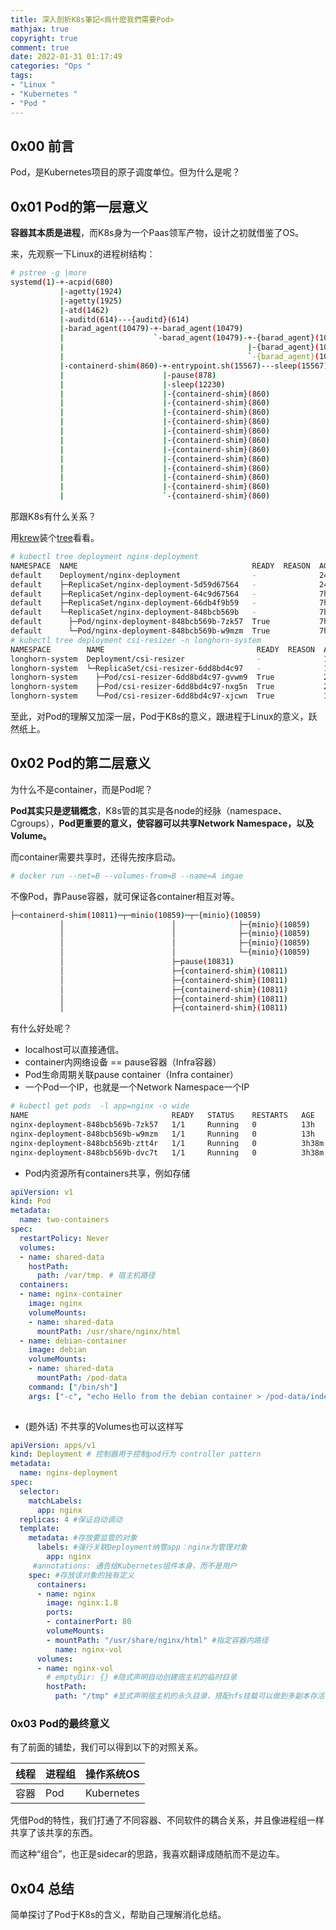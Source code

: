 ```yaml
---
title: 深入剖析K8s筆記<爲什麽我們需要Pod>
mathjax: true
copyright: true
comment: true
date: 2022-01-31 01:17:49
categories: "Ops "
tags: 
- "Linux "
- "Kubernetes "
- "Pod "
---
```

## 0x00 前言
Pod，是Kubernetes项目的原子调度单位。但为什么是呢？
<!--more -->
## 0x01 Pod的第一层意义
**容器其本质是进程**，而K8s身为一个Paas领军产物，设计之初就借鉴了OS。

来，先观察一下Linux的进程树结构：

```bash
# pstree -g |more
systemd(1)-+-acpid(680)
           |-agetty(1924)
           |-agetty(1925)
           |-atd(1462)
           |-auditd(614)---{auditd}(614)
           |-barad_agent(10479)-+-barad_agent(10479)
           |                    `-barad_agent(10479)-+-{barad_agent}(10479)
           |                                         |-{barad_agent}(10479)
           |                                         `-{barad_agent}(10479)
           |-containerd-shim(860)-+-entrypoint.sh(15567)---sleep(15567)
           |                      |-pause(878)
           |                      |-sleep(12230)
           |                      |-{containerd-shim}(860)
           |                      |-{containerd-shim}(860)
           |                      |-{containerd-shim}(860)
           |                      |-{containerd-shim}(860)
           |                      |-{containerd-shim}(860)
           |                      |-{containerd-shim}(860)
           |                      |-{containerd-shim}(860)
           |                      |-{containerd-shim}(860)
           |                      |-{containerd-shim}(860)
           |                      |-{containerd-shim}(860)
           |                      |-{containerd-shim}(860)
           |                      `-{containerd-shim}(860)
```
那跟K8s有什么关系？

用[krew](https://krew.sigs.k8s.io/docs/user-guide/setup/install/)装个[tree](https://github.com/ahmetb/kubectl-tree)看看。

```bash
# kubectl tree deployment nginx-deployment
NAMESPACE  NAME                                       READY  REASON  AGE  
default    Deployment/nginx-deployment                -              24h  
default    ├─ReplicaSet/nginx-deployment-5d59d67564   -              24h  
default    ├─ReplicaSet/nginx-deployment-64c9d67564   -              7h48m
default    ├─ReplicaSet/nginx-deployment-66db4f9b59   -              7h32m
default    └─ReplicaSet/nginx-deployment-848bcb569b   -              7h30m
default      ├─Pod/nginx-deployment-848bcb569b-7zk57  True           7h30m
default      └─Pod/nginx-deployment-848bcb569b-w9mzm  True           7h30m
# kubectl tree deployment csi-resizer -n longhorn-system
NAMESPACE        NAME                                  READY  REASON  AGE  
longhorn-system  Deployment/csi-resizer                -              11d  
longhorn-system  └─ReplicaSet/csi-resizer-6dd8bd4c97   -              11d  
longhorn-system    ├─Pod/csi-resizer-6dd8bd4c97-gvwm9  True           2d21h
longhorn-system    ├─Pod/csi-resizer-6dd8bd4c97-nxg5n  True           2d21h
longhorn-system    └─Pod/csi-resizer-6dd8bd4c97-xjcwn  True           10d
```
至此，对Pod的理解又加深一层，Pod于K8s的意义，跟进程于Linux的意义，跃然纸上。

## 0x02 Pod的第二层意义
为什么不是container，而是Pod呢？

**Pod其实只是逻辑概念**，K8s管的其实是各node的经脉（namespace、Cgroups），**Pod更重要的意义，使容器可以共享Network Namespace，以及Volume。**

而container需要共享时，还得先按序启动。

```bash
# docker run --net=B --volumes-from=B --name=A imgae
```
不像Pod，靠Pause容器，就可保证各container相互对等。

```bash
├─containerd-shim(10811)─┬─minio(10859)─┬─{minio}(10859)
           │                        │              ├─{minio}(10859)
           │                        │              ├─{minio}(10859)
           │                        │              ├─{minio}(10859)
           │                        │              └─{minio}(10859)
           │                        ├─pause(10831)
           │                        ├─{containerd-shim}(10811)
           │                        ├─{containerd-shim}(10811)
           │                        ├─{containerd-shim}(10811)
           │                        ├─{containerd-shim}(10811)
           │                        ├─{containerd-shim}(10811)
```
有什么好处呢？

* localhost可以直接通信。
* container内网络设备 == pause容器（Infra容器）
* Pod生命周期关联pause container（Infra container）
* 一个Pod一个IP，也就是一个Network Namespace一个IP

```bash
# kubectl get pods  -l app=nginx -o wide
NAME                                READY   STATUS    RESTARTS   AGE     IP            NODE                        NOMINATED NODE   READINESS GATES
nginx-deployment-848bcb569b-7zk57   1/1     Running   0          13h     10.42.2.166   storage-k3sw2.m4d3bug.com   <none>           <none>
nginx-deployment-848bcb569b-w9mzm   1/1     Running   0          13h     10.42.5.242   storage-k3sw4.m4d3bug.com   <none>           <none>
nginx-deployment-848bcb569b-ztt4r   1/1     Running   0          3h38m   10.42.3.32    storage-k3sw3.m4d3bug.com   <none>           <none>
nginx-deployment-848bcb569b-dvc7t   1/1     Running   0          3h38m   10.42.1.42    storage-k3sw1.m4d3bug.com   <none>           <none>
```
* Pod内资源所有containers共享，例如存储

```yaml
apiVersion: v1
kind: Pod
metadata:
  name: two-containers
spec:
  restartPolicy: Never
  volumes:
  - name: shared-data
    hostPath:
      path: /var/tmp. # 宿主机路径
  containers:
  - name: nginx-container
    image: nginx
    volumeMounts:
    - name: shared-data
      mountPath: /usr/share/nginx/html
  - name: debian-container
    image: debian
    volumeMounts:
    - name: shared-data
      mountPath: /pod-data
    command: ["/bin/sh"]
    args: ["-c", "echo Hello from the debian container > /pod-data/index.html && sleep 999"] 
                                                                              #sleep续命，pod才会是ready
```
* (题外话) 不共享的Volumes也可以这样写

```yaml
apiVersion: apps/v1
kind: Deployment # 控制器用于控制pod行为 controller pattern
metadata:
  name: nginx-deployment
spec:
  selector:
    matchLabels:
      app: nginx
  replicas: 4 #保证自动调动
  template:
    metadata: #存放要监管的对象
      labels: #强行关联Deployment纳管app：nginx为管理对象
        app: nginx
     #annotations: 通告给Kubernetes组件本身，而不是用户
    spec: #存放该对象的独有定义
      containers:
      - name: nginx
        image: nginx:1.8
        ports:
        - containerPort: 80
        volumeMounts:
        - mountPath: "/usr/share/nginx/html" #指定容器内路径
          name: nginx-vol
      volumes:
      - name: nginx-vol
        # emptyDir: {} #隐式声明自动创建宿主机的临时目录
        hostPath:
          path: "/tmp" #显式声明宿主机的永久目录，搭配nfs挂载可以做到多副本存活
```
### 0x03 Pod的最终意义
有了前面的铺垫，我们可以得到以下的对照关系。

|线程|进程组|操作系统OS|
| ----- | ----- | ----- |
|容器|Pod|Kubernetes|

凭借Pod的特性，我们打通了不同容器、不同软件的耦合关系，并且像进程组一样共享了该共享的东西。

而这种“组合”，也正是sidecar的思路，我喜欢翻译成随航而不是边车。

## 0x04 总结
简单探讨了Pod于K8s的含义，帮助自己理解消化总结。
